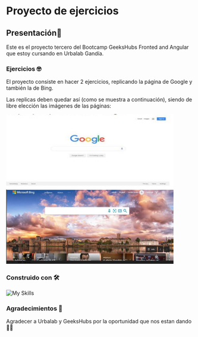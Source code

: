 # Proyecto de ejercicios
## Presentación🚀

Este es el proyecto tercero del Bootcamp GeeksHubs Fronted and Angular que estoy cursando en Urbalab Gandía.


### Ejercicios 🤓

El proyecto consiste en hacer 2 ejercicios, replicando la página de Google y también la de Bing.

Las replicas deben quedar así (como se muestra a continuación), siendo de libre elección las imágenes de las páginas:

<img src="/imgReadme/repliGoogle.png" width="450" height="200">

<img src="/imgReadme/repliBing.png" width="450" height="200">

### Construido con 🛠️

![My Skills](https://skillicons.dev/icons?i=html,css,git)



### Agradecimientos 🍻
Agradecer a Urbalab y GeeksHubs por la oportunidad que nos estan dando👩‍💻
